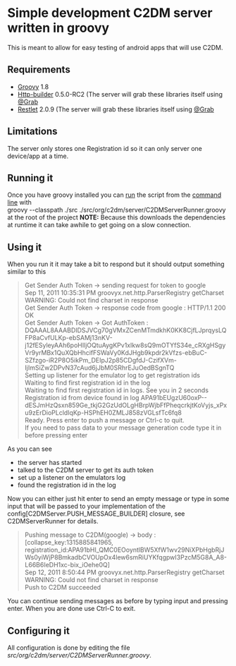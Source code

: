 # Simple development C2DM server written in groovy

This is meant to allow for easy testing of android apps that will use C2DM.

## Requirements
* [Groovy](http://groovy.codehaus.org/) 1.8
* [Http-builder](http://groovy.codehaus.org/HTTP+Builder) 0.5.0-RC2 (The server will grab these libraries itself using [@Grab](http://groovy.codehaus.org/Grapes+and+grab())
* [Restlet](http://www.restlet.org/) 2.0.9 (The server will grab these libraries itself using [@Grab](http://groovy.codehaus.org/Grapes+and+grab())


## Limitations
The server only stores one Registration id so it can only server one device/app at a time.

## Running it
Once you have groovy installed you can [run](http://groovy.codehaus.org/Running) the script from the [command line](http://groovy.codehaus.org/Running#Running-commandline) with<br/>
    groovy --classpath ./src ./src/org/c2dm/server/C2DMServerRunner.groovy
at the root of the project
**NOTE:**  Because this downloads the dependencies at runtime it can take awhile to get going on a slow connection.

## Using it

When you run it it may take a bit to respond but it should output something similar to this

> Get Sender Auth Token -> sending request for token to google<br/>
> Sep 11, 2011 10:35:31 PM groovyx.net.http.ParserRegistry getCharset<br/>
> WARNING: Could not find charset in response<br/>
> Get Sender Auth Token -> response code from google : HTTP/1.1 200 OK<br/>
> Get Sender Auth Token -> Got AuthToken : DQAAAL8AAABDIDSJVCg70gVMxZCenMTmdkhK0KK8CjfLJprqysLQFP8aCvfULKp-ebSAMj13nKV-j12fESyleyAAh6poHIljOQtuAygKPv1xlkw8sQ9mOTYfS34e_cRXgHSgyVr9yrMBx1QuXQbHhcifFSWaVy0KdJHgb9kpdr2kVfzs-ebBuC-SZfzgo-iR2P8O5ikPm_DEIpJ2p85CDgfdJ-CzifXVm-IjImSiZw2DPvN37cAud6jJbM0SRhrEJuOedBSgnTQ<br/>
> Setting up listener for the emulator log to get registration ids<br/>
> Waiting to find first registration id in the log<br/>
> Waiting to find first registration id in logs. See you in 2 seconds<br/>
> Registration id from device found in log APA91bEUgzU60oxP--dESJmHzQsxn859Ge_tkjG2GzUdOLgHBrpWjbFfPheqcrkjtKoVyjs_xPxu9zErDioPLcldIqKp-HSPhEH0ZMLJ858zVGLsfTc6fq8<br/>
> Ready. Press enter to push a message or Ctrl-c to quit.<br/>
> If you need to pass data to your message generation code type it in before pressing enter<br/>

As you can see 
* the server has started 
* talked to the C2DM server to get its auth token
* set up a listener on the emulators log
* found the registration id in the log

Now you can either just hit enter to send an empty message or type in some input that will be passed to your implementation of the config[C2DMServer.PUSH_MESSAGE_BUILDER] closure, see C2DMServerRunner for details.

> Pushing message to C2DM(google) ->  body : [collapse_key:1315885841965, registration_id:APA91bHI_QMC0EOoyntlBW5XfW1wv29NiXPbHgbRjJWs0yiWjP8BmkadbCVOUpOx4lew6smRiUYKfqgpwI3PzcM5G8A_A8-L66B6IeDH1xc-bix_iOehe0Q]<br/>
> Sep 12, 2011 8:50:44 PM groovyx.net.http.ParserRegistry getCharset<br/>
> WARNING: Could not find charset in response<br/>
> Push to C2DM succeeded<br/>

You can continue sending messages as before by typing input and pressing enter.  When you are done use Ctrl-C to exit.

## Configuring it 
All configuration is done by editing the file *src/org/c2dm/server/C2DMServerRunner.groovy*.






